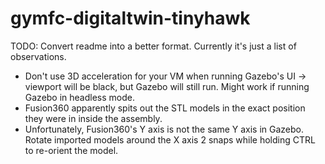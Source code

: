 # gymfc-digitaltwin-tinyhawk

TODO: Convert readme into a better format. Currently it's just a list of observations.

- Don't use 3D acceleration for your VM when running Gazebo's UI -> viewport will be black, but Gazebo will still run. Might work if running Gazebo in headless mode.
- Fusion360 apparently spits out the STL models in the exact position they were in inside the assembly.
- Unfortunately, Fusion360's Y axis is not the same Y axis in Gazebo. Rotate imported models around the X axis 2 snaps while holding CTRL to re-orient the model.